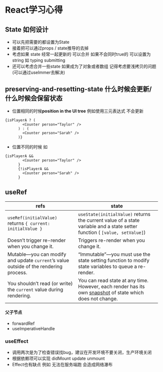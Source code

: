# React学习心得



## State 如何设计

- 可以先把需要的都设置为State
- 接着把可以通过props / state推导的去掉
- 考虑如果 state 经常一起更新的 可以合并 如果不会同时true的 可以设置为string 如 typing submitting
- 还可以考虑合并一些state 如果成为了对象或者数组 记得考虑要浅拷贝的问题(可以通过useImmer去解决)



##  preserving-and-resetting-state 什么时候会更新/什么时候会保留状态

- 位置相同的时候**position in the UI tree** 例如使用三元表达式 不会更新

``` react
{isPlayerA ? (
        <Counter person="Taylor" />
      ) : (
        <Counter person="Sarah" />
      )}
```

- 位置不同的时候 如

``` react	
{isPlayerA &&
        <Counter person="Taylor" />
      }
      {!isPlayerA &&
        <Counter person="Sarah" />
      }
```



## useRef

| refs                                                         | state                                                        |
| ------------------------------------------------------------ | ------------------------------------------------------------ |
| `useRef(initialValue)` returns `{ current: initialValue }`   | `useState(initialValue)` returns the current value of a state variable and a state setter function ( `[value, setValue]`) |
| Doesn’t trigger re-render when you change it.                | Triggers re-render when you change it.                       |
| Mutable—you can modify and update `current`’s value outside of the rendering process. | “Immutable”—you must use the state setting function to modify state variables to queue a re-render. |
| You shouldn’t read (or write) the `current` value during rendering. | You can read state at any time. However, each render has its own [snapshot](https://react.dev/learn/state-as-a-snapshot) of state which does not change. |

 #### 父子节点

- forwardRef
- useImperativeHandle



### useEffect

- 调用两次是为了检查错误找bug，建议在开发环境不要关闭，生产环境关闭
- 根据依赖项可以实现 didMount update unmount
- Effect也有缺点 例如 无法在服务端跑 会造成网络瀑布
